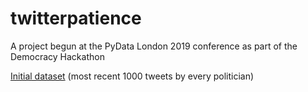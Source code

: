 # twitterpatience
A project begun at the PyData London 2019 conference as part of the Democracy Hackathon

[Initial dataset](https://drive.google.com/file/d/1Zh4TpqnDnU9gza6XVlAi4t1G7oYu6J5e/view) (most recent 1000 tweets by every politician)

